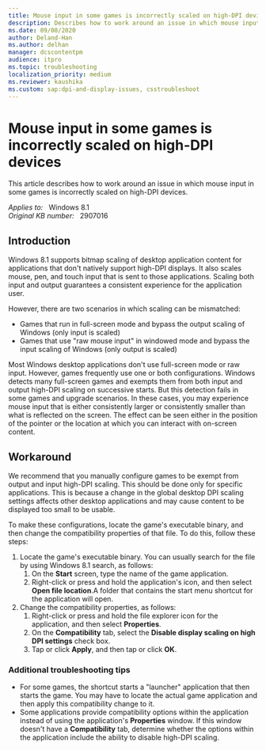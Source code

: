 ```yaml
---
title: Mouse input in some games is incorrectly scaled on high-DPI devices
description: Describes how to work around an issue in which mouse input in some games is incorrectly scaled on high-DPI devices.
ms.date: 09/08/2020
author: Deland-Han
ms.author: delhan
manager: dcscontentpm
audience: itpro
ms.topic: troubleshooting
localization_priority: medium
ms.reviewer: kaushika
ms.custom: sap:dpi-and-display-issues, csstroubleshoot
---
```

# Mouse input in some games is incorrectly scaled on high-DPI devices

This article describes how to work around an issue in which mouse input in some games is incorrectly scaled on high-DPI devices.

_Applies to:_ &nbsp; Windows 8.1  
_Original KB number:_ &nbsp; 2907016

## Introduction

Windows 8.1 supports bitmap scaling of desktop application content for applications that don't natively support high-DPI displays. It also scales mouse, pen, and touch input that is sent to those applications. Scaling both input and output guarantees a consistent experience for the application user.

However, there are two scenarios in which scaling can be mismatched:

- Games that run in full-screen mode and bypass the output scaling of Windows (only input is scaled)
- Games that use "raw mouse input" in windowed mode and bypass the input scaling of Windows (only output is scaled)

Most Windows desktop applications don't use full-screen mode or raw input. However, games frequently use one or both configurations. Windows detects many full-screen games and exempts them from both input and output high-DPI scaling on successive starts. But this detection fails in some games and upgrade scenarios. In these cases, you may experience mouse input that is either consistently larger or consistently smaller than what is reflected on the screen. The effect can be seen either in the position of the pointer or the location at which you can interact with on-screen content.

## Workaround

We recommend that you manually configure games to be exempt from output and input high-DPI scaling. This should be done only for specific applications. This is because a change in the global desktop DPI scaling settings affects other desktop applications and may cause content to be displayed too small to be usable.

To make these configurations, locate the game's executable binary, and then change the compatibility properties of that file. To do this, follow these steps:

1. Locate the game's executable binary. You can usually search for the file by using Windows 8.1 search, as follows:
      1. On the **Start** screen, type the name of the game application.
      2. Right-click or press and hold the application's icon, and then select **Open file location**.A folder that contains the start menu shortcut for the application will open.
2. Change the compatibility properties, as follows:
      1. Right-click or press and hold the file explorer icon for the application, and then select **Properties**.
      2. On the **Compatibility** tab, select the **Disable display scaling on high DPI settings** check box.
      3. Tap or click **Apply**, and then tap or click **OK**.

### Additional troubleshooting tips

- For some games, the shortcut starts a "launcher" application that then starts the game. You may have to locate the actual game application and then apply this compatibility change to it.
- Some applications provide compatibility options within the application instead of using the application's **Properties** window. If this window doesn't have a **Compatibility** tab, determine whether the options within the application include the ability to disable high-DPI scaling.
